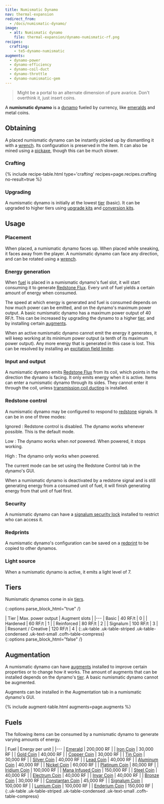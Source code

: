 ```yaml
---
title: Numismatic Dynamo
nav: thermal-expansion
redirect_from:
  - /docs/numismatic-dynamo/
image:
  - alt: Numismatic dynamo
    file: thermal-expansion/dynamo-numismatic-rf.png
recipes:
  crafting:
    - te5-dynamo-numismatic
augments:
  - dynamo-power
  - dynamo-efficiency
  - dynamo-coil-duct
  - dynamo-throttle
  - dynamo-numismatic-gem
---
```


> Might be a portal to an alternate dimension of pure avarice. Don't overthink
> it, just insert coins.


A **numismatic dynamo** is a [dynamo](/docs/thermal-expansion/dynamos/) fueled by currency, like
[emeralds](https://minecraft.gamepedia.com/Emerald) and metal coins.


Obtaining
---------

A placed numismatic dynamo can be instantly picked up by dismantling it with a
[wrench](/docs/wrenches/). Its configuration is preserved in the item. It can
also be mined using a [pickaxe](https://minecraft.gamepedia.com/Pickaxe), though
this can be much slower.

### Crafting
{% include recipe-table.html type='crafting' recipes=page.recipes.crafting no-result=true %}

### Upgrading
A numismatic dynamo is initially at the lowest [tier](#tiers) (basic). It can be
upgraded to higher tiers using [upgrade kits](/docs/thermal-foundation/upgrade-kits/) and
[conversion kits](/docs/thermal-foundation/conversion-kits/).


Usage
-----

### Placement
When placed, a numismatic dynamo faces up. When placed while sneaking, it faces
away from the player. A numismatic dynamo can face any direction, and can be
rotated using a [wrench](/docs/wrenches/).

### Energy generation
When [fuel](#fuels) is placed in a numismatic dynamo's fuel slot, it will start
consuming it to generate [Redstone Flux](/docs/redstone-flux/). Every unit of
fuel yields a certain amount of energy when consumed.

The speed at which energy is generated and fuel is consumed depends on how much
power can be emitted, and on the dynamo's maximum power output. A basic
numismatic dynamo has a maximum power output of 40 RF/t. This can be increased
by upgrading the dynamo to a higher [tier](#tiers), and by installing certain
[augments](#augmentation).

When an active numismatic dynamo cannot emit the energy it generates, it will
keep working at its minimum power output (a tenth of its maximum power output).
Any more energy that is generated in this case is lost. This can be resolved by
installing an [excitation field
limiter](/docs/thermal-expansion/augment-excitation-field-limiter/).

### Input and output
A numismatic dynamo emits [Redstone Flux](/docs/redstone-flux/) from its coil,
which points in the direction the dynamo is facing. It only emits energy when it
is active. Items can enter a numismatic dynamo through its sides. They cannot
enter it through the coil, unless [transmission coil
ducting](/docs/thermal-expansion/augment-transmission-coil-ducting/) is installed.

### Redstone control
A numismatic dynamo may be configured to respond to
[redstone](https://minecraft.gamepedia.com/Redstone) signals. It can be in one
of three modes:

Ignored
: Redstone control is disabled. The dynamo works whenever possible. This is the
default mode.

Low
: The dynamo works when *not* powered. When powered, it stops working.

High
: The dynamo only works when powered.

The current mode can be set using the Redstone Control tab in the dynamo's GUI.

When a numismatic dynamo is deactivated by a redstone signal and is still
generating energy from a consumed unit of fuel, it will finish generating energy
from that unit of fuel first.

### Security
A numismatic dynamo can have a [signalum security
lock](/docs/thermal-foundation/signalum-security-lock/) installed to restrict who can access it.

### Redprints
A numismatic dynamo's configuration can be saved on a
[redprint](/docs/thermal-foundation/redprint/) to be copied to other dynamos.

### Light source
When a numismatic dynamo is active, it emits a light level of 7.


Tiers
-----

Numismatic dynamos come in six [tiers](/docs/thermal-foundation/tiers/).

{::options parse_block_html="true" /}
<div class="uk-overflow-container">
| Tier | Max. power output | Augment slots |
|---
| Basic | 40 RF/t | 0 |
| Hardened | 60 RF/t | 1 |
| Reinforced | 80 RF/t | 2 |
| Signalum | 100 RF/t | 3 |
| Resonant / Creative | 120 RF/t | 4 |
{:.uk-table .uk-table-striped .uk-table-condensed .uk-text-small .cofh-table-compress}
</div>
{::options parse_block_html="false" /}


Augmentation
------------

A numismatic dynamo can have [augments](/docs/thermal-expansion/augments/) installed to improve
certain properties or to change how it works. The amount of augments that can be
installed depends on the dynamo's [tier](#tiers). A basic numismatic dynamo
cannot be augmented.

Augments can be installed in the Augmentation tab in a numismatic dynamo's GUI.

{% include augment-table.html augments=page.augments %}


Fuels
-----

The following items can be consumed by a numismatic dynamo to generate varying
amounts of energy.

| Fuel | Energy per unit |
|---
| [Emerald](https://minecraft.gamepedia.com/Emerald) | 200,000 RF |
| [Iron Coin](/docs/thermal-foundation/iron-coin/) | 30,000 RF |
| [Gold Coin](/docs/thermal-foundation/gold-coin/) | 40,000 RF |
| [Copper Coin](/docs/thermal-foundation/copper-coin/) | 30,000 RF |
| [Tin Coin](/docs/thermal-foundation/tin-coin/) | 30,000 RF |
| [Silver Coin](/docs/thermal-foundation/silver-coin/) | 40,000 RF |
| [Lead Coin](/docs/thermal-foundation/lead-coin/) | 40,000 RF |
| [Aluminum Coin](/docs/thermal-foundation/aluminum-coin/) | 40,000 RF |
| [Nickel Coin](/docs/thermal-foundation/nickel-coin/) | 60,000 RF |
| [Platinum Coin](/docs/thermal-foundation/platinum-coin/) | 80,000 RF |
| [Iridium Coin](/docs/thermal-foundation/iridium-coin/) | 100,000 RF |
| [Mana Infused Coin](/docs/thermal-foundation/mana-infused-coin/) | 150,000 RF |
| [Steel Coin](/docs/thermal-foundation/steel-coin/) | 40,000 RF |
| [Electrum Coin](/docs/thermal-foundation/electrum-coin/) | 40,000 RF |
| [Invar Coin](/docs/thermal-foundation/invar-coin/) | 40,000 RF |
| [Bronze Coin](/docs/thermal-foundation/bronze-coin/) | 30,000 RF |
| [Constantan Coin](/docs/thermal-foundation/constantan-coin/) | 45,000 RF |
| [Signalum Coin](/docs/thermal-foundation/signalum-coin/) | 100,000 RF |
| [Lumium Coin](/docs/thermal-foundation/lumium-coin/) | 100,000 RF |
| [Enderium Coin](/docs/thermal-foundation/enderium-coin/) | 150,000 RF |
{:.uk-table .uk-table-striped .uk-table-condensed .uk-text-small .cofh-table-compress}
